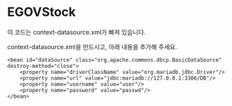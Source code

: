 # EGOVStock

이 코드는 context-datasource.xml가 빠져 있습니다.

context-datasource.xml을 만드시고, 아래 내용을 추가해 주세요.

<?xml version="1.0" encoding="UTF-8"?>
<beans xmlns="http://www.springframework.org/schema/beans" xmlns:xsi="http://www.w3.org/2001/XMLSchema-instance"
	xmlns:jdbc="http://www.springframework.org/schema/jdbc"
	xsi:schemaLocation="http://www.springframework.org/schema/beans http://www.springframework.org/schema/beans/spring-beans-4.0.xsd
        http://www.springframework.org/schema/jdbc  http://www.springframework.org/schema/jdbc/spring-jdbc-4.0.xsd">
        
        
    <bean id="dataSource" class="org.apache.commons.dbcp.BasicDataSource" destroy-method="close">
        <property name="driverClassName" value="org.mariadb.jdbc.Driver"/>
        <property name="url" value="jdbc:mariadb://127.0.0.1:3306/DB"/>
        <property name="username" value="user"/>
        <property name="password" value="passwd"/>
    </bean>

    
</beans>
